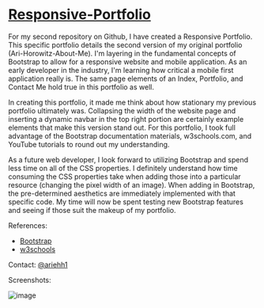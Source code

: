 # [Responsive-Portfolio](https://ariehh1.github.io/Responsive-Portfolio/)

For my second repository on Github, I have created a Responsive Portfolio.  This specific portfolio details the second version of my original portfolio (Ari-Horowitz-About-Me).  I'm layering in the fundamental concepts of Bootstrap to allow for a responsive website and mobile application.  As an early developer in the industry, I'm learning how critical a mobile first application really is.  The same page elements of an Index, Portfolio, and Contact Me hold true in this portfolio as well.

In creating this portfolio, it made me think about how stationary my previous portfolio ultimately was.  Collapsing the width of the website page and inserting a dynamic navbar in the top right portion are certainly example elements that make this version stand out.  For this portfolio, I took full advantage of the Bootstrap documentation materials, w3schools.com, and YouTube tutorials to round out my understanding.

As a future web developer, I look forward to utilizing Bootstrap and spend less time on all of the CSS properties.  I definitely understand how time consuming the CSS properties take when adding those into a particular resource (changing the pixel width of an image).  When adding in Bootstrap, the pre-determined aesthetics are immediately implemented with that specific code.  My time will now be spent testing new Bootstrap features and seeing if those suit the makeup of my portfolio.

References:

- [Bootstrap](https://getbootstrap.com/docs/4.4/getting-started/introduction/)
- [w3schools](https://www.w3schools.com/)

Contact:
[@ariehh1](https://github.com/ariehh1)

Screenshots:

![image](https://user-images.githubusercontent.com/57271161/70269360-0d3e4600-1757-11ea-9f25-a881755a4178.png)
